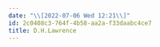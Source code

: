```yaml
---
date: "\\[2022-07-06 Wed 12:21\\]"
id: 2c0408c3-764f-4b58-aa2a-f33daabc4ce7
title: D.H.Lawrence
---
```


